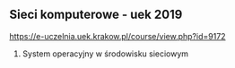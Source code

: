 Sieci komputerowe - uek 2019
---------------------------

https://e-uczelnia.uek.krakow.pl/course/view.php?id=9172

1. System operacyjny w środowisku sieciowym
